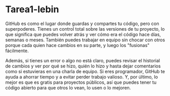 # Tarea1-lebin

GitHub es como el lugar donde guardas y compartes tu código, pero con superpoderes. Tienes un control total sobre las versiones de tu proyecto, lo que significa que puedes volver atrás y ver cómo era el código hace días, semanas o meses. También puedes trabajar en equipo sin chocar con otros porque cada quien hace cambios en su parte, y luego los "fusionas" fácilmente.

Además, si tienes un error o algo no está claro, puedes revisar el historial de cambios y ver por qué se hizo, quién lo hizo y hasta dejar comentarios como si estuvieras en una charla de equipo. Si eres programador, GitHub te ayuda a ahorrar tiempo y a evitar perder trabajo valioso. Y, por último, lo mejor es que es gratis para proyectos públicos, así que puedes tener tu código abierto para que otros lo vean, lo usen o lo mejoren.

